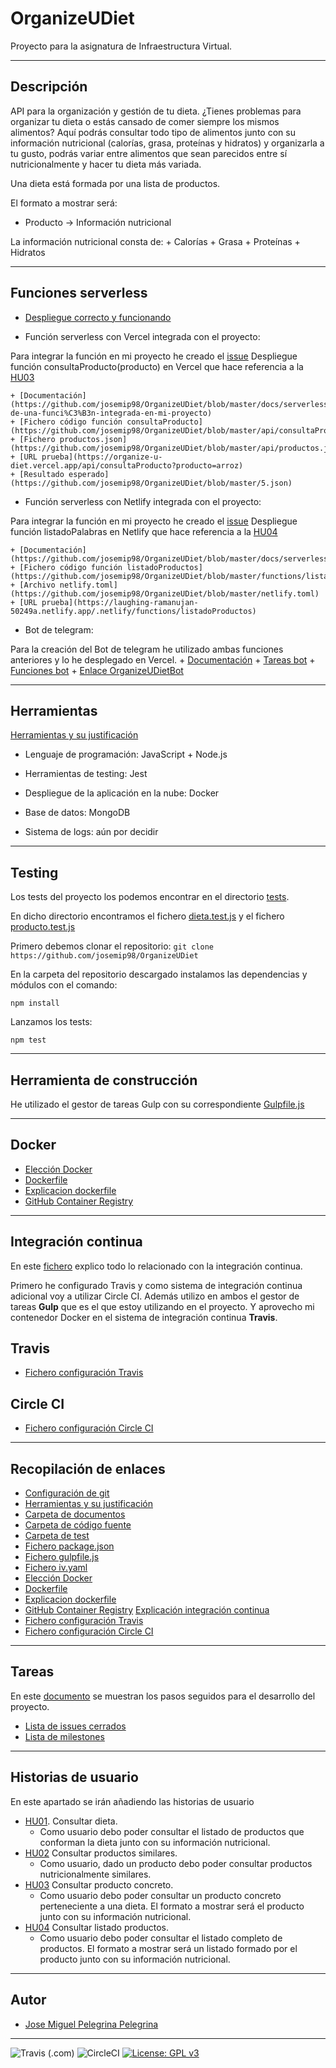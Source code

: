 # OrganizeUDiet
Proyecto para la asignatura de Infraestructura Virtual.

***

## Descripción
API para la organización y gestión de tu dieta. ¿Tienes problemas para organizar tu dieta o estás cansado de comer siempre los mismos alimentos? 
Aquí podrás consultar todo tipo de alimentos junto con su información nutricional (calorías, grasa, proteínas y hidratos) y organizarla a tu gusto, podrás variar entre alimentos que sean parecidos entre sí nutricionalmente y hacer tu dieta más variada. 

Una dieta está formada por una lista de productos.

El formato a mostrar será:

+ Producto -> Información nutricional

La información nutricional consta de: 
	+ Calorías
	+ Grasa
	+ Proteínas
	+ Hidratos	
	
***

## Funciones serverless

+ [Despliegue correcto y funcionando](https://github.com/josemip98/OrganizeUDiet/blob/master/docs/serverlessVercel.md#despliegue-funciones-serverless-en-github-con-vercel)

+ Función serverless con Vercel integrada con el proyecto:

Para integrar la función en mi proyecto he creado el [issue](https://github.com/josemip98/OrganizeUDiet/issues/43) Despliegue función consultaProducto(producto) en Vercel que hace referencia a la [HU03](https://github.com/josemip98/OrganizeUDiet/issues/20) 

	+ [Documentación](https://github.com/josemip98/OrganizeUDiet/blob/master/docs/serverlessVercel.md#implementaci%C3%B3n-de-una-funci%C3%B3n-integrada-en-mi-proyecto)
	+ [Fichero código función consultaProducto](https://github.com/josemip98/OrganizeUDiet/blob/master/api/consultaProducto.js)
	+ [Fichero productos.json](https://github.com/josemip98/OrganizeUDiet/blob/master/api/productos.json)
	+ [URL prueba](https://organize-u-diet.vercel.app/api/consultaProducto?producto=arroz)
	+ [Resultado esperado](https://github.com/josemip98/OrganizeUDiet/blob/master/5.json)

+ Función serverless con Netlify integrada con el proyecto:

Para integrar la función en mi proyecto he creado el [issue](https://github.com/josemip98/OrganizeUDiet/issues/45) Despliegue función listadoPalabras en Netlify que hace referencia a la [HU04](https://github.com/josemip98/OrganizeUDiet/issues/44) 

	+ [Documentación](https://github.com/josemip98/OrganizeUDiet/blob/master/docs/serverlessNetlify.md)
	+ [Fichero código función listadoProductos](https://github.com/josemip98/OrganizeUDiet/blob/master/functions/listadoProductos.js)
	+ [Archivo netlify.toml](https://github.com/josemip98/OrganizeUDiet/blob/master/netlify.toml)
	+ [URL prueba](https://laughing-ramanujan-50249a.netlify.app/.netlify/functions/listadoProductos)
+ Bot de telegram:

Para la creación del Bot de telegram he utilizado ambas funciones anteriores y lo he desplegado en Vercel.
	+ [Documentación](https://github.com/josemip98/OrganizeUDiet/blob/master/docs/serverlessVercel.md#bot-de-telegram)
	+ [Tareas bot](https://github.com/josemip98/OrganizeUDiet/blob/master/api/index.js)
	+ [Funciones bot](https://github.com/josemip98/OrganizeUDiet/blob/master/api/bot.js)
	+ [Enlace OrganizeUDietBot](https://web.telegram.org/#/im?p=@OrganizeUDietBot)
***

## Herramientas
[Herramientas y su justificación](https://github.com/josemip98/OrganizeUDiet/blob/master/docs/herramientas.md)

+ Lenguaje de programación: JavaScript + Node.js

+ Herramientas de testing: Jest

+ Despliegue de la aplicación en la nube: Docker

+ Base de datos: MongoDB

+ Sistema de logs: aún por decidir

***

## Testing

Los tests del proyecto los podemos encontrar en el directorio [tests](https://github.com/josemip98/OrganizeUDiet/tree/master/tests).

En dicho directorio encontramos el fichero [dieta.test.js](https://github.com/josemip98/OrganizeUDiet/blob/master/tests/dieta.test.js) y el fichero [producto.test.js](https://github.com/josemip98/OrganizeUDiet/blob/master/tests/producto.test.js)

Primero debemos clonar el repositorio:
`git clone https://github.com/josemip98/OrganizeUDiet`

En la carpeta del repositorio descargado instalamos las dependencias y módulos con el comando:

`npm install`

Lanzamos los tests:

`npm test`

***

## Herramienta de construcción

He utilizado el gestor de tareas Gulp con su correspondiente [Gulpfile.js](https://github.com/josemip98/OrganizeUDiet/blob/master/gulpfile.js)

***

## Docker

+ [Elección Docker](https://github.com/josemip98/OrganizeUDiet/blob/master/docs/eleccionContenedor.md)
+ [Dockerfile](https://github.com/josemip98/OrganizeUDiet/blob/master/Dockerfile)
+ [Explicacion dockerfile](https://github.com/josemip98/OrganizeUDiet/blob/master/docs/dockerfile.md)
+ [GitHub Container Registry](https://github.com/josemip98/OrganizeUDiet/blob/master/docs/github-container.md)


***

## Integración continua

En este [fichero](https://github.com/josemip98/OrganizeUDiet/blob/master/docs/integracion-continua.md) explico todo lo relacionado con la integración continua.

Primero he configurado Travis y como sistema de integración continua adicional voy a utilizar Circle CI.
Además utilizo en ambos el gestor de tareas **Gulp** que es el que estoy utilizando en el proyecto. Y aprovecho mi contenedor Docker en el sistema de integración continua **Travis**.

## Travis

+ [Fichero configuración Travis](https://github.com/josemip98/OrganizeUDiet/blob/master/.travis.yml)

## Circle CI

+ [Fichero configuración Circle CI](https://github.com/josemip98/OrganizeUDiet/blob/master/.circleci/config.yml)

***

## Recopilación de enlaces

+ [Configuración de git](https://github.com/josemip98/OrganizeUDiet/blob/master/docs/git_config.md)
+ [Herramientas y su justificación](https://github.com/josemip98/OrganizeUDiet/blob/master/docs/herramientas.md)
+ [Carpeta de documentos](https://github.com/josemip98/OrganizeUDiet/tree/master/docs)
+ [Carpeta de código fuente](https://github.com/josemip98/OrganizeUDiet/tree/master/src)
+ [Carpeta de test](https://github.com/josemip98/OrganizeUDiet/tree/master/tests)
+ [Fichero package.json](https://github.com/josemip98/OrganizeUDiet/blob/master/package.json)
+ [Fichero gulpfile.js](https://github.com/josemip98/OrganizeUDiet/blob/master/gulpfile.js)
+ [Fichero iv.yaml](https://github.com/josemip98/OrganizeUDiet/blob/master/iv.yaml)
+ [Elección Docker](https://github.com/josemip98/OrganizeUDiet/blob/master/docs/eleccionContenedor.md)
+ [Dockerfile](https://github.com/josemip98/OrganizeUDiet/blob/master/Dockerfile)
+ [Explicacion dockerfile](https://github.com/josemip98/OrganizeUDiet/blob/master/docs/dockerfile.md)
+ [GitHub Container Registry](https://github.com/josemip98/OrganizeUDiet/blob/master/docs/github-container.md)
[Explicación integración continua](https://github.com/josemip98/OrganizeUDiet/blob/master/docs/integracion-continua.md)
+ [Fichero configuración Travis](https://github.com/josemip98/OrganizeUDiet/blob/master/.travis.yml)
+ [Fichero configuración Circle CI](https://github.com/josemip98/OrganizeUDiet/blob/master/.circleci/config.yml)

***

## Tareas
En este [documento](https://github.com/josemip98/OrganizeUDiet/tree/master/docs/pasos.md) se muestran los pasos seguidos para el desarrollo del proyecto.

+ [Lista de issues cerrados](https://github.com/josemip98/OrganizeUDiet/issues?q=is%3Aissue+is%3Aclosed)
+ [Lista de milestones](https://github.com/josemip98/OrganizeUDiet/milestones)

***

## Historias de usuario
En este apartado se irán añadiendo las historias de usuario

+ [HU01](https://github.com/josemip98/OrganizeUDiet/issues/9). Consultar dieta.
	+ Como usuario debo poder consultar el listado de productos que conforman la dieta junto con su información nutricional.
+ [HU02](https://github.com/josemip98/OrganizeUDiet/issues/15) Consultar productos similares.
	+ Como usuario, dado un producto debo poder consultar productos nutricionalmente similares.
+ [HU03](https://github.com/josemip98/OrganizeUDiet/issues/20) Consultar producto concreto.
	+ Como usuario debo poder consultar un producto concreto perteneciente a una dieta. El formato a mostrar será el producto junto con su información nutricional.
+ [HU04](https://github.com/josemip98/OrganizeUDiet/issues/44) Consultar listado productos.
	+ Como usuario debo poder consultar el listado completo de productos. El formato a mostrar será un listado formado por el producto junto con su información nutricional.
	
***

## Autor
+ [Jose Miguel Pelegrina Pelegrina](https://github.com/josemip98)

***
![Travis (.com)](https://img.shields.io/travis/com/josemip98/OrganizeUDiet?label=Build%20Travis) ![CircleCI](https://img.shields.io/circleci/build/github/josemip98/OrganizeUDiet?label=Build%20CircleCI) [![License: GPL v3](https://img.shields.io/badge/License-GPLv3-blue.svg)](https://www.gnu.org/licenses/gpl-3.0)
